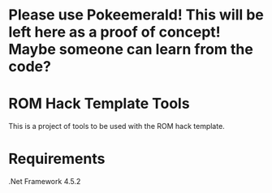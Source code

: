 Please use Pokeemerald! This will be left here as a proof of concept! Maybe someone can learn from the code?
================

ROM Hack Template Tools
===================

This is a project of tools to be used with the ROM hack template.

Requirements
====================

.Net Framework 4.5.2
